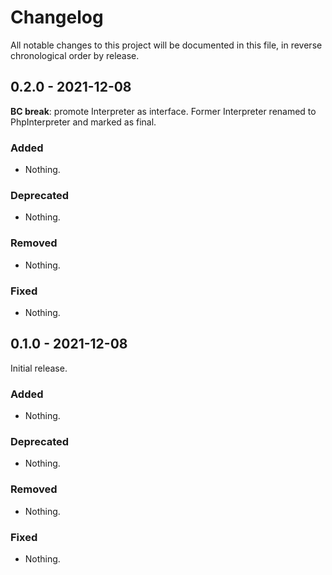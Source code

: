# Changelog

All notable changes to this project will be documented in this file, in reverse chronological order by release.

## 0.2.0 - 2021-12-08

**BC break**: promote Interpreter as interface. Former Interpreter renamed to PhpInterpreter and marked as final.

### Added

- Nothing.

### Deprecated

- Nothing.

### Removed

- Nothing.

### Fixed

- Nothing.

## 0.1.0 - 2021-12-08

Initial release.

### Added

- Nothing.

### Deprecated

- Nothing.

### Removed

- Nothing.

### Fixed

- Nothing.
